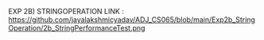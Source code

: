 EXP 2B) STRINGOPERATION LINK : https://github.com/jayalakshmicyadav/ADJ_CS065/blob/main/Exp2b_StringOperation/2b_StringPerformanceTest.png

